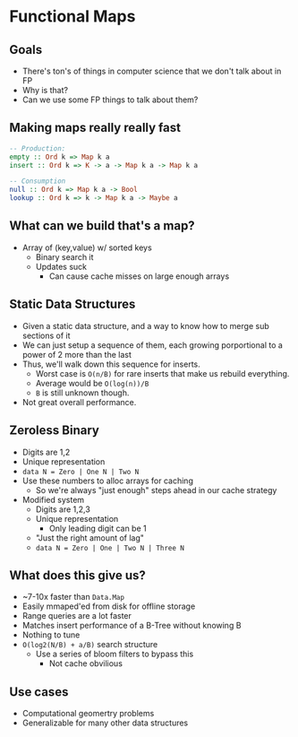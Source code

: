 # Functional Maps

## Goals

* There's ton's of things in computer science that we don't talk about in FP
* Why is that?
* Can we use some FP things to talk about them?

## Making maps really really fast

```haskell
-- Production:
empty :: Ord k => Map k a
insert :: Ord k => K -> a -> Map k a -> Map k a

-- Consumption
null :: Ord k => Map k a -> Bool
lookup :: Ord k => k -> Map k a -> Maybe a
```

## What can we build that's a map?

* Array of (key,value) w/ sorted keys
  * Binary search it
  * Updates suck
    * Can cause cache misses on large enough arrays

## Static Data Structures

* Given a static data structure, and a way to know how to merge sub sections of it
* We can just setup a sequence of them, each growing porportional to a power of 2 more than the last
* Thus, we'll walk down this sequence for inserts.
  * Worst case is `O(n/B)` for rare inserts that make us rebuild everything.
  * Average would be `O(log(n))/B`
  * `B` is still unknown though.
* Not great overall performance.

## Zeroless Binary

* Digits are 1,2
* Unique representation
* `data N = Zero | One N | Two N`
* Use these numbers to alloc arrays for caching
  * So we're always "just enough" steps ahead in our cache strategy
* Modified system
  * Digits are 1,2,3
  * Unique representation
    * Only leading digit can be 1
  * "Just the right amount of lag"
  * `data N = Zero | One | Two N | Three N`

## What does this give us?

* ~7-10x faster than `Data.Map`
* Easily mmaped'ed from disk for offline storage
* Range queries are a lot faster
* Matches insert performance of a B-Tree without knowing B
* Nothing to tune
* `O(log2(N/B) + a/B)` search structure
  * Use a series of bloom filters to bypass this
    * Not cache obvilious

## Use cases

* Computational geomertry problems
* Generalizable for many other data structures
